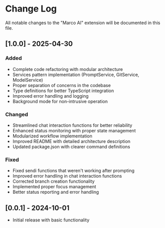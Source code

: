# Change Log

All notable changes to the "Marco AI" extension will be documented in this file.

## [1.0.0] - 2025-04-30

### Added
- Complete code refactoring with modular architecture
- Services pattern implementation (PromptService, GitService, ModelService)
- Proper separation of concerns in the codebase
- Type definitions for better TypeScript integration
- Improved error handling and logging
- Background mode for non-intrusive operation

### Changed
- Streamlined chat interaction functions for better reliability
- Enhanced status monitoring with proper state management
- Modularized workflow implementation
- Improved README with detailed architecture description
- Updated package.json with clearer command definitions

### Fixed
- Fixed sendi functions that weren't working after prompting
- Improved error handling in chat interaction functions
- Corrected branch creation functionality
- Implemented proper focus management
- Better status reporting and error handling

## [0.0.1] - 2024-10-01

- Initial release with basic functionality
